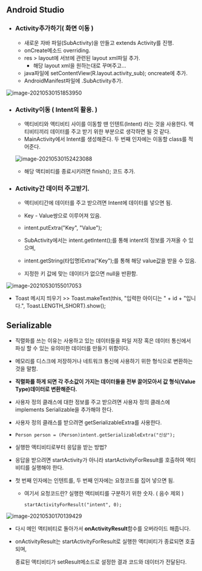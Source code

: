 ## Android Studio

- ### Activity추가하기( 화면 이동 )

  - 새로운 자바 파일(SubActivity)을 만들고 extends Activity를 진행.
  - onCreate메소드 overriding.
  - res > layout에 서브에 관련된 layout xml파일 추가.
    - 해당 layout xml을 원하는대로 꾸며주고... 
  - java파일에 setContentView(R.layout.activity_sub); oncreate에 추가.
  - AndroidManifest파일에 .SubActivity추가.

![image-20210530151853950](C:\Users\kyw89\AppData\Roaming\Typora\typora-user-images\image-20210530151853950.png)



* ### Activity이동 ( Intent의 활용. )
  * 액티비티와 액티비티 사이를 이동할 땐 인텐트(Intent) 라는 것을 사용한다. 액티비티끼리 데이터를 주고 받기 위한 부분으로 생각하면 될 것 같다.
  * MainActivity에서 Intent를 생성해준다. 두 번째 인자에는 이동할 class를 적어준다.

  ![image-20210530152423088](C:\Users\kyw89\AppData\Roaming\Typora\typora-user-images\image-20210530152423088.png)
  
  * 해당 액티비티를 종료시키려면 finish(); 코드 추가.
  
  
  
* ### Activity간 데이터 주고받기.

  * 액티비티간에 데이터를 주고 받으려면 Intent에 데이터를 넣으면 됨.

  * Key - Value쌍으로 이루어져 있음.

  * intent.putExtra("Key", "Value");

    

  * SubActivity에서는 intent.getIntent();를 통해 intent의 정보를 가져올 수 있으며,

  * intent.getString(타입명)Extra("Key");를 통해 해당 value값을 받을 수 있음.

  * 지정한 키 값에 맞는 데이터가 없으면 null을 반환함.

![image-20210530155017053](C:\Users\kyw89\AppData\Roaming\Typora\typora-user-images\image-20210530155017053.png)



* Toast 메시지 띄우기 >> Toast.makeText(this, "입력한 아이디는 " + id + "입니다.", Toast.LENGTH_SHORT).show();



## Serializable

* 직렬화를 쓰는 이유는 사용하고 있는 데이터들을 파일 저장 혹은 데이터 통신에서 파싱 할 수 있는 유의미한 데이터를 만들기 위함이다.
* 메모리를 디스크에 저장하거나 네트워크 통신에 사용하기 위한 형식으로 변환하는 것을 말함.

* **직렬화를 하게 되면 각 주소값이 가지는 데이터들을 전부 끌어모아서 값 형식(Value Type)데이터로 변환해준다.** 

  

* 사용자 정의 클래스에 대한 정보를 주고 받으려면 사용자 정의 클래스에 implements Serializable을 추가해야 한다.

* 사용자 정의 클래스를 받으려면 getSerializableExtra를 사용한다.

* ```
  Person person = (Person)intent.getSerializableExtra("신상");
  ```



* 실행한 액티비티로부터 응답을 받는 방법?

* 응답을 받으려면 startActivity가 아니라 startActivityForResult를 호출하여 액티비티를 실행해야 한다.

* 첫 번째 인자에는 인텐트를, 두 번째 인자에는 요청코드를 집어 넣으면 됨.

  * 여기서 요청코드란? 실행한 액티비티를 구분하기 위한 숫자. ( 음수 제외 )

    ```
    startActivityForResult("intent", 0);
    ```

![image-20210530170139429](C:\Users\kyw89\AppData\Roaming\Typora\typora-user-images\image-20210530170139429.png)



* 다시 메인 액티비티로 돌아가서 **onActivityResult**함수를 오버라이드 해줍니다.

* onActivityResult는 startActivityForResult로 실행한 액티비티가 종료되면 호출되며,

  종료된 액티비티가 setResult메소드로 설정한 결과 코드와 데이터가 전달된다.


